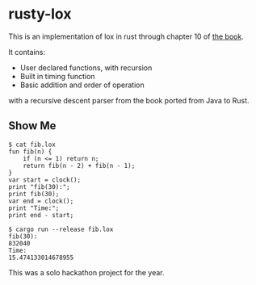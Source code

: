# rusty-lox

This is an implementation of lox in rust through chapter 10 of [the book](https://craftinginterpreters.com/functions.html).

It contains:
- User declared functions, with recursion
- Built in timing function
- Basic addition and order of operation

with a recursive descent parser from the book ported from Java to Rust.

## Show Me

```
$ cat fib.lox 
fun fib(n) {
    if (n <= 1) return n;
    return fib(n - 2) + fib(n - 1);
}
var start = clock();
print "fib(30):";
print fib(30);
var end = clock();
print "Time:";
print end - start;

$ cargo run --release fib.lox
fib(30):
832040
Time:
15.474133014678955
```

This was a solo hackathon project for the year.
